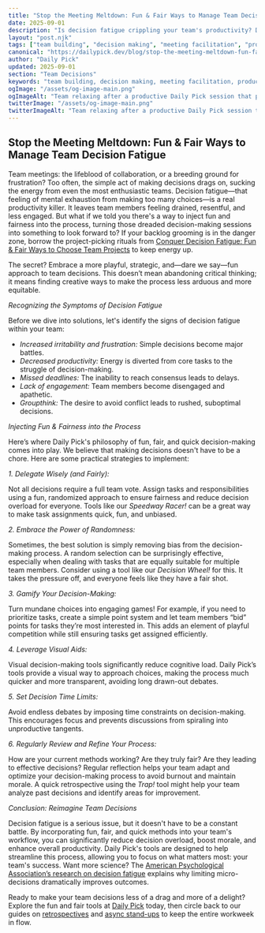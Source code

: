 ```yaml
---
title: "Stop the Meeting Meltdown: Fun & Fair Ways to Manage Team Decision Fatigue"
date: 2025-09-01
description: "Is decision fatigue crippling your team's productivity? Discover fun, fair, and quick methods to make team choices easier, boosting morale and efficiency. Learn how to leverage Daily Pick's tools for a smoother workflow!"
layout: "post.njk"
tags: ["team building", "decision making", "meeting facilitation", "productivity", "agile", "remote work", "workplace culture"]
canonical: "https://dailypick.dev/blog/stop-the-meeting-meltdown-fun-fair-ways-to-manage-team-decision-fatigue/"
author: "Daily Pick"
updated: 2025-09-01
section: "Team Decisions"
keywords: "team building, decision making, meeting facilitation, productivity, agile, remote work, workplace culture"
ogImage: "/assets/og-image-main.png"
ogImageAlt: "Team relaxing after a productive Daily Pick session that prevented decision fatigue"
twitterImage: "/assets/og-image-main.png"
twitterImageAlt: "Team relaxing after a productive Daily Pick session that prevented decision fatigue"
---
```


## Stop the Meeting Meltdown: Fun & Fair Ways to Manage Team Decision Fatigue

Team meetings: the lifeblood of collaboration, or a breeding ground for frustration?  Too often, the simple act of making decisions drags on, sucking the energy from even the most enthusiastic teams.  Decision fatigue—that feeling of mental exhaustion from making too many choices—is a real productivity killer. It leaves team members feeling drained, resentful, and less engaged. But what if we told you there's a way to inject fun and fairness into the process, turning those dreaded decision-making sessions into something to look forward to? If your backlog grooming is in the danger zone, borrow the project-picking rituals from [Conquer Decision Fatigue: Fun & Fair Ways to Choose Team Projects](/blog/conquer-decision-fatigue-fun-fair-ways-to-choose-team-projects/) to keep energy up.

The secret?  Embrace a more playful, strategic, and—dare we say—fun approach to team decisions. This doesn’t mean abandoning critical thinking; it means finding creative ways to make the process less arduous and more equitable.

*Recognizing the Symptoms of Decision Fatigue*

Before we dive into solutions, let's identify the signs of decision fatigue within your team:

* *Increased irritability and frustration:*  Simple decisions become major battles.
* *Decreased productivity:*  Energy is diverted from core tasks to the struggle of decision-making.
* *Missed deadlines:*  The inability to reach consensus leads to delays.
* *Lack of engagement:* Team members become disengaged and apathetic.
* *Groupthink:*  The desire to avoid conflict leads to rushed, suboptimal decisions.

*Injecting Fun & Fairness into the Process*

Here’s where Daily Pick's philosophy of fun, fair, and quick decision-making comes into play.  We believe that making decisions doesn't have to be a chore. Here are some practical strategies to implement:

*1. Delegate Wisely (and Fairly):*

Not all decisions require a full team vote.  Assign tasks and responsibilities using a fun, randomized approach to ensure fairness and reduce decision overload for everyone.  Tools like our *Speedway Racer!* can be a great way to make task assignments quick, fun, and unbiased.

*2. Embrace the Power of Randomness:*

Sometimes, the best solution is simply removing bias from the decision-making process.  A random selection can be surprisingly effective, especially when dealing with tasks that are equally suitable for multiple team members.  Consider using a tool like our *Decision Wheel!* for this.  It takes the pressure off, and everyone feels like they have a fair shot.

*3. Gamify Your Decision-Making:*

Turn mundane choices into engaging games!  For example, if you need to prioritize tasks, create a simple point system and let team members “bid” points for tasks they’re most interested in.  This adds an element of playful competition while still ensuring tasks get assigned efficiently.

*4. Leverage Visual Aids:*

Visual decision-making tools significantly reduce cognitive load.  Daily Pick’s tools provide a visual way to approach choices, making the process much quicker and more transparent, avoiding long drawn-out debates.

*5. Set Decision Time Limits:*

Avoid endless debates by imposing time constraints on decision-making. This encourages focus and prevents discussions from spiraling into unproductive tangents.


*6. Regularly Review and Refine Your Process:*

How are your current methods working?  Are they truly fair?  Are they leading to effective decisions? Regular reflection helps your team adapt and optimize your decision-making process to avoid burnout and maintain morale.  A quick retrospective using the *Trap!* tool might help your team analyze past decisions and identify areas for improvement.


*Conclusion:  Reimagine Team Decisions*

Decision fatigue is a serious issue, but it doesn't have to be a constant battle. By incorporating fun, fair, and quick methods into your team's workflow, you can significantly reduce decision overload, boost morale, and enhance overall productivity.  Daily Pick's tools are designed to help streamline this process, allowing you to focus on what matters most: your team's success. Want more science? The [American Psychological Association’s research on decision fatigue](https://www.apa.org/monitor/2011/06/decision-fatigue) explains why limiting micro-decisions dramatically improves outcomes.

Ready to make your team decisions less of a drag and more of a delight? Explore the fun and fair tools at [Daily Pick](https://dailypick.dev) today, then circle back to our guides on [retrospectives](/blog/conquer-meeting-monotony-fun-ways-to-spice-up-your-team-retrospectives/) and [async stand-ups](/blog/supercharge-async-standups-with-slack-and-daily-pick/) to keep the entire workweek in flow.
